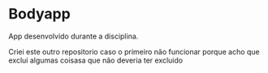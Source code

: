 # Bodyapp

App desenvolvido durante a disciplina.

Criei este outro repositorio caso o primeiro não funcionar porque acho que exclui algumas coisasa que não deveria ter excluido 
